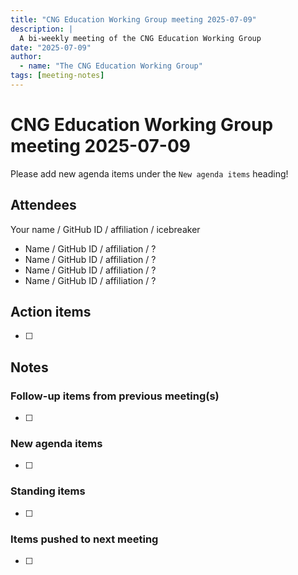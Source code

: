 ```yaml
---
title: "CNG Education Working Group meeting 2025-07-09"
description: |
  A bi-weekly meeting of the CNG Education Working Group
date: "2025-07-09"
author:
  - name: "The CNG Education Working Group"
tags: [meeting-notes]
---
```


# CNG Education Working Group meeting 2025-07-09

Please add new agenda items under the `New agenda items` heading!


## Attendees

Your name / GitHub ID / affiliation / icebreaker

* Name / GitHub ID / affiliation / ?
* Name / GitHub ID / affiliation / ?
* Name / GitHub ID / affiliation / ?
* Name / GitHub ID / affiliation / ?


## Action items

- [ ]


## Notes

### Follow-up items from previous meeting(s)

- [ ]


### New agenda items

- [ ]


### Standing items

- [ ]


### Items pushed to next meeting

- [ ]
